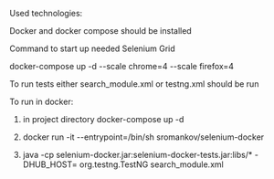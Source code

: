 Used technologies:  <br />

Docker and docker compose should be installed <br />

Command to start up needed Selenium Grid <br />

docker-compose up -d --scale chrome=4 --scale firefox=4 <br />

To run tests either search_module.xml or testng.xml should be run <br />

To run in docker: <br />

1) in project directory docker-compose up -d <br />
2) docker run -it --entrypoint=/bin/sh sromankov/selenium-docker <br />

3) java -cp selenium-docker.jar:selenium-docker-tests.jar:libs/* -DHUB_HOST=<host> org.testng.TestNG
 search_module.xml <br />